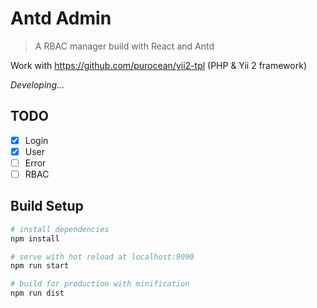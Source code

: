 # Antd Admin
> A RBAC manager build with React and Antd

Work with https://github.com/purocean/yii2-tpl (PHP & Yii 2 framework)

*Developing...*

## TODO
- [x] Login
- [x] User
- [ ] Error
- [ ] RBAC

## Build Setup

``` bash
# install dependencies
npm install

# serve with hot reload at localhost:9090
npm run start

# build for production with minification
npm run dist
```
